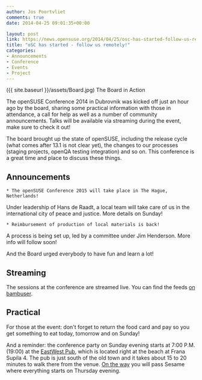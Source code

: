 ```yaml
---
author: Jos Poortvliet
comments: true
date: 2014-04-25 09:01:35+00:00

layout: post
link: https://news.opensuse.org/2014/04/25/osc-has-started-follow-us-remotely/
title: "oSC has started - follow us remotely!"
categories:
- Announcements
- Conference
- Events
- Project
---
```

({{ site.baseurl }}/assets/Board.jpg) The Board in Action

The openSUSE Conference 2014 in Dubrovnik was kicked off just an hour ago by the board, sharing some practical information with those in attendance, a call for help as well as a number of community announcements. Talks will be available via streaming during the event, make sure to check it out!

The board brought up the state of openSUSE, including the release cycle (what comes after 13.1 is not clear yet), the changes to our processes (staging projects, openQA testing integration) and so on. This conference is a great time and place to discuss these things.


## Announcements






	
    * The openSUSE Conference 2015 will take place in The Hague, Netherlands!



Under leadership of Hans de Raadt, a local team will take care of us in the international city of peace and justice. More details on Sunday!




	
    * Reimbursement of production of local materials is back!



A process is being set up, led by a committee under Jim Henderson. More info will follow soon!

And the Board urged everybody to have fun and learn a lot!


## Streaming


The sessions at the conference are streamed live. You can find the feeds [on bambuser](https://bambuser.com/channel/opensusetv).


## Practical


For those at the event: don't forget to return the food card and pay so you get something to eat today, tomorrow and on Sunday!

And a reminder: the conference party on Sunday evening starts at 7:00 P.M. (19:00) at the [EastWest Pub](http://ew-dubrovnik.com/), which is located right at the beach at Frana Supila 4. The pub is just south of the old town and it takes about 15 to 20 minutes to walk there from the venue. [On the way](http://goo.gl/maps/yUoGN) you will pass Sesame where everything starts on Thursday evening.		
